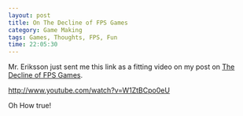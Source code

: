 ```yaml
---
layout: post
title: On The Decline of FPS Games
category: Game Making
tags: Games, Thoughts, FPS, Fun
time: 22:05:30
---
```

Mr. Eriksson just sent me this link as a fitting video on my post on [The Decline of FPS Games](/blog/2011/11/20/the_decline_of_fps_games).

http://www.youtube.com/watch?v=W1ZtBCpo0eU

Oh How true!


